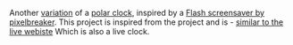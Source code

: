 Another [variation](/mbostock/b89c89ec6b58435956a1) of a [polar clock](/mbostock/1096355), inspired by a [Flash screensaver by pixelbreaker](http://blog.pixelbreaker.com/polarclock).
This project is inspired from the project and is - [similar to the live webiste](http://bl.ocks.org/mbostock/raw/1096355/)
Which is also a live clock. 

